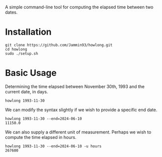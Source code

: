 A simple command-line tool for computing the elapsed time between two dates.

# Installation

```console
git clone https://github.com/Jammin93/howlong.git
cd howlong
sudo ./setup.sh
```

# Basic Usage

Determining the time elapsed between November 30th, 1993 and the current date, in days.

```console
howlong 1993-11-30
```

We can modify the syntax slightly if we wish to provide a specific end date.

```console
howlong 1993-11-30 --end=2024-06-10
11150.0
```
We can also supply a different unit of measurement. Perhaps we wish to compute the time elapsed in hours.

```console
howlong 1993-11-30 --end=2024-06-10 -u hours
267600
```

